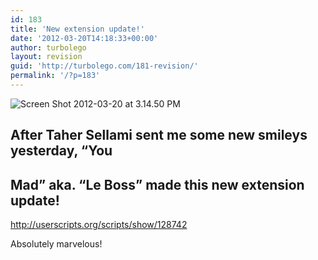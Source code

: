 ```yaml
---
id: 183
title: 'New extension update!'
date: '2012-03-20T14:18:33+00:00'
author: turbolego
layout: revision
guid: 'http://turbolego.com/181-revision/'
permalink: '/?p=183'
---
```


![](https://turbolego.com/wp-content/uploads/2012/03/Screen-Shot-2012-03-20-at-3.14.50-PM.png "Screen Shot 2012-03-20 at 3.14.50 PM")

## After Taher Sellami sent me some new smileys yesterday, “You

## Mad” aka. “Le Boss” made this new extension update!

<http://userscripts.org/scripts/show/128742>

Absolutely marvelous!